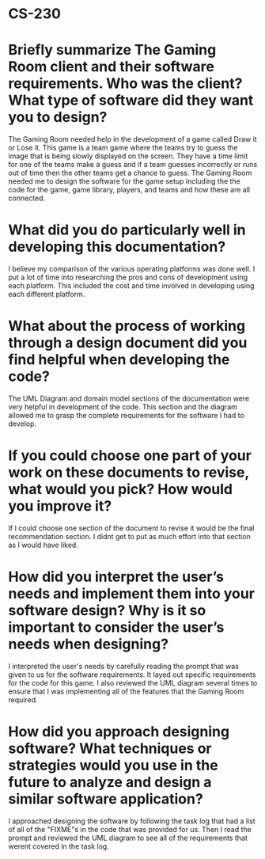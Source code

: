 # CS-230

# Briefly summarize The Gaming Room client and their software requirements. Who was the client? What type of software did they want you to design?

The Gaming Room needed help in the development of a game called Draw it or Lose it. This game is a team game where the teams try to guess the image that is being slowly displayed on the screen. They have a time limit for one of the teams make a guess and if a team guesses incorrectly or runs out of time then the other teams get a chance to guess. The Gaming Room needed me to design the software for the game setup including the the code for the game, game library, players, and teams and how these are all connected.

# What did you do particularly well in developing this documentation?

I believe my comparison of the various operating platforms was done well. I put a lot of time into researching the pros and cons of development using each platform. This included the cost and time involved in developing using each different platform.

# What about the process of working through a design document did you find helpful when developing the code?

The UML Diagram and domain model sections of the documentation were very helpful in development of the code. This section and the diagram allowed me to grasp the complete requirements for the software I had to develop.

# If you could choose one part of your work on these documents to revise, what would you pick? How would you improve it?

If I could choose one section of the document to revise it would be the final recommendation section. I didnt get to put as much effort into that section as I would have liked.

# How did you interpret the user’s needs and implement them into your software design? Why is it so important to consider the user’s needs when designing?

I interpreted the user's needs by carefully reading the prompt that was given to us for the software requirements. It layed out specific requirements for the code for this game. I also reviewed the UML diagram several times to ensure that I was implementing all of the features that the Gaming Room required.

# How did you approach designing software? What techniques or strategies would you use in the future to analyze and design a similar software application?

I approached designing the software by following the task log that had a list of all of the "FIXME"s in the code that was provided for us. Then I read the prompt and reviewed the UML diagram to see all of the requirements that werent covered in the task log.
